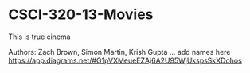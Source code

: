 # CSCI-320-13-Movies
This is  true cinema

Authors:
Zach Brown, Simon Martin, Krish Gupta
... add names here
https://app.diagrams.net/#G1pVXMeueEZAj6A2U95WjUkspsSkXDohos
